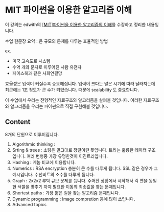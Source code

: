 # MIT 파이썬을 이용한 알고리즘 이해

이 강의는 edwith의 [[MIT]파이썬을 이용한 알고리즘의 이해](https://www.edwith.org/introalgorithm/lecture/26419/)를 수강하고 정리한 내용입니다.

수업 한문장 요약 : 큰 규모의 문제를 다루는 효율적인 방법

ex.
- 미국 고속도로 시스템
- 수억 개의 문자로 이루어진 사람 유전자
- 페이스북과 같은 사회연결망

효율성은 입력이 커질수록 중요해집니다. 입력이 크다는 말은 시기에 따라 달라지는데 최근에는 1조 정도가 큰 수가 되었습니다. 때문에 scalability 도 중요합니다.

이 수업에서 우리는 전형적인 자료구조와 알고리즘을 살펴볼 것입니다. 이러한 자료구조와 알고리즘을 우리는 파이썬으로 직접 구현해볼 것입니다.

## Content
8개의 단원으로 이루어집니다.
1. Algorithmic thinking :  
2. Srting & trees : 소팅은 말그대로 정렬이란 뜻입니다. 트리는 훌륭한 데이터 구조입니다. 여러 변형중 가장 유명한것이 이진트리입니다.
3. Hashing : 게놈 비교에 이용합니다.
4. Numerics : RSA encryption 충분히 큰 수를 다루게 됩니다. SSL 같은 경우가 그 예시입니다. 수천비트의 소수를 다루게 됩니다.
5. Graph : 2x2x2 루빅 큐브 문제를 풉니다. 주어진 상황에서 시작해서 각 면을 동일한 색깔을 맞추기 까지 필요한 이동의 최솟값을 찾는 문제입니다.
6. Shortest paths : 가장 짧은 길을 찾는 알고리즘 문제입니다.
7. Dynamic programming : Image compretion 등에 많이 쓰입니다. 
8. Advanced topics
